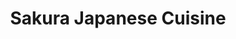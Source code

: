 ---
layout: place
title: "Sakura Japanese Cuisine"
permalink: /wisconsin/chippewa-falls/sakura-japanese-cuisine.html
stateAbbr: WI
stateName: Wisconsin
cityName: Chippewa Falls
place_id: ChIJQY6A9A2m-IcR2VF3jTlQQ84
photos:
  - name: >-
      places/ChIJQY6A9A2m-IcR2VF3jTlQQ84/photos/AeeoHcI0q_nM3K7ZCFeUhV-PMC2ds6xxuxR4aKl-3grsORKVwF2HWPB9SED_96O7pj8iIelvzAzfVreBPkQ0UL78gF1I30Lip2-S9dlAibKzxeaCEIuCO5ECqz4NlOK41HIRtIBc_8PTwhzjcSJPBXb9i5vS4I5I_DWahvocrh2PFikAnuC56z9TYXjqG5i6en38JxOBRX39BBUdNwSt_riYaH_9SrA2Uee0BvIFgAHBS3M5D-iZTUmJmtrKN9sxTRKNh8NR-7KjKt6xREa_UwCgGOtDTkusxGU2QPpmRRqzfLfy4Q-e7uIapDHvQlliAuyJNigJiemyt0XWdpKZhZWjiLomW5D4fHbEunEgPYMGVmM-gsiYwAGIWoaS6swHh2d0kCGC-sodYei_V_Z889zf0GxPItEF9YDNYWUta9xcKwUu-Q
    widthPx: 4000
    heightPx: 1848
    authorAttributions:
      - displayName: Ronnie Stafford
        uri: https://maps.google.com/maps/contrib/100322715868174622677
        photoUri: >-
          https://lh3.googleusercontent.com/a-/ALV-UjVyQtCkIeZsSYVnqpRAL796mkPerwUWdzHfMrXFKrgsIOaMgDNlCw=s100-p-k-no-mo
    flagContentUri: >-
      https://www.google.com/local/imagery/report/?cb_client=maps_api_places.places_api&image_key=!1e10!2sCIHM0ogKEICAgICprI6CIQ&hl=en-US
    googleMapsUri: >-
      https://www.google.com/maps/place//data=!3m4!1e2!3m2!1sCIHM0ogKEICAgICprI6CIQ!2e10!4m2!3m1!1s0x87f8a60df4808e41:0xce4350398d7751d9
  - name: >-
      places/ChIJQY6A9A2m-IcR2VF3jTlQQ84/photos/AeeoHcIhQv6zyzAblIMLiHWWpm4CLOnDKMCH_w4je4BJHK9R6KpYXsZ-YThAnhO_DhHDUf8vAdPRooAKXuxKylWEpkDt4Q-FtXvetp6-GxyQHqJwI5qFudSDsxPXFl4vsYm63u_gggx4XbEkCJQrYstJGOsC1pXA7LxnPVZ7i3RZ8Zfp1OWQPzcQ7uI9xuisrauucoxvz1CEKr1ki_O2e4PsgW3xJ5LXN_McbJ6ajxlGvmtuz8nkK-t1u0Qnb8peF80oBKLQFml_FC4Pb19mAtSQ6BGLovlmrApch-VqWcsTGokbFw
    widthPx: 1656
    heightPx: 1764
    authorAttributions:
      - displayName: Sakura Japanese Cuisine
        uri: https://maps.google.com/maps/contrib/101072727301222255260
        photoUri: >-
          https://lh3.googleusercontent.com/a/ACg8ocJ1un2TcBYKnCldrjgBCvs8vlhEl7dIJRZedU4_EOXjrPOF4g=s100-p-k-no-mo
    flagContentUri: >-
      https://www.google.com/local/imagery/report/?cb_client=maps_api_places.places_api&image_key=!1e10!2sAF1QipO0_M7EsYpGPRDjYmldU5xEFvIdqHdD-C9Qi8kT&hl=en-US
    googleMapsUri: >-
      https://www.google.com/maps/place//data=!3m4!1e2!3m2!1sAF1QipO0_M7EsYpGPRDjYmldU5xEFvIdqHdD-C9Qi8kT!2e10!4m2!3m1!1s0x87f8a60df4808e41:0xce4350398d7751d9
  - name: >-
      places/ChIJQY6A9A2m-IcR2VF3jTlQQ84/photos/AeeoHcLh2YMqVKwtoBTFiF-SuSlOLC-LKkafBZFNt4jPQeW2MFeUFb346oMF538dFjbwP6_DX2wbdy0mKGJpS1v3NX3lOG05msIWkRAcy7Jw04NJe8vtMYpc1JQT4Zz3LXd0PNkfPGy3QhlULRlbHmq_9oLACidLAo-JISyXQCzj94SLe4XHMezlkuKyZa7b6ZiaQKe_6qHJHP_XZ8u0jqz_u0FH5wvGjH7hAEiTpGLYnBlaMhEvJC1IS-POdLDpTftZO5xQPMst-KCgkXkfdmAIk8rZv9tSLum4McZ0SdmfN3CL63WHCRXvlg2DJmRfcHDRiK-JgEFlqUGeoa8x1NTEHGmXO2-lHkWUEfBKMOR1rBd38YT2H24Wf0GTeyczw9opDnmBWnPr7zrXEW0aHlepDKO5P0B-N06AMSOuHLusd7XPYA
    widthPx: 4000
    heightPx: 3000
    authorAttributions:
      - displayName: Kendall
        uri: https://maps.google.com/maps/contrib/117129806235469968051
        photoUri: >-
          https://lh3.googleusercontent.com/a-/ALV-UjU1srkV1I2usseoMPMi4Dq6Km3u-66sgNbDkj5pQV0P0Vlzdf1PfQ=s100-p-k-no-mo
    flagContentUri: >-
      https://www.google.com/local/imagery/report/?cb_client=maps_api_places.places_api&image_key=!1e10!2sCIHM0ogKEICAgIDLq7yJHA&hl=en-US
    googleMapsUri: >-
      https://www.google.com/maps/place//data=!3m4!1e2!3m2!1sCIHM0ogKEICAgIDLq7yJHA!2e10!4m2!3m1!1s0x87f8a60df4808e41:0xce4350398d7751d9
  - name: >-
      places/ChIJQY6A9A2m-IcR2VF3jTlQQ84/photos/AeeoHcLcJb4hajauROjAOD2s6DVDuf8AeS5Lr_Uo3FUeArB1tgDK9HadJXU9QPOoURJU4UvSc_d2U7jLA0iT-8YaswoAF75wFrbOiL62a_kTaZ6ZLte5WknRn4Zmtmc6mv2-6hd2c5BCSBMiAbiGdqrR7B_Eu9MRw5DKUFBqxqZKbIayYMcBZArsYNjLlAYV2gDExHxD3I9A2D3GMHrhLWUu1AUHEPZY3l7-Nggd_RpWFxdmJXrYYq0FkBC7WilLOgw8I6o3zz_r4uGS1LXQhPfnC-17Fj5AJ9C361Bzza-XK_k8UVWcvaYGnXIpefDyw5KdXLpjyloqKabw9KfBM0fYfazLOV_QtTWylGz2Y7TJfM_L6YBv85zQ10GLrNyWmVyQeiYSDdctTUZ_arVQdZkJyIrchZ7rJe4-XeOQZa4
    widthPx: 3024
    heightPx: 4032
    authorAttributions:
      - displayName: JDL
        uri: https://maps.google.com/maps/contrib/112647596329553299994
        photoUri: >-
          https://lh3.googleusercontent.com/a-/ALV-UjX97YpI_w6OBM-5Uo_YVUzzz3cqhbEHzNECXqcOy4NprcIrnJ9VSQ=s100-p-k-no-mo
    flagContentUri: >-
      https://www.google.com/local/imagery/report/?cb_client=maps_api_places.places_api&image_key=!1e10!2sCIHM0ogKEICAgICz07pO&hl=en-US
    googleMapsUri: >-
      https://www.google.com/maps/place//data=!3m4!1e2!3m2!1sCIHM0ogKEICAgICz07pO!2e10!4m2!3m1!1s0x87f8a60df4808e41:0xce4350398d7751d9
  - name: >-
      places/ChIJQY6A9A2m-IcR2VF3jTlQQ84/photos/AeeoHcKcE4NSy6TEiROLXWx_Uk92y1mef5K6IRlNkLLiK_JnnOc9rg4ljlnXUIy-wgQARssg4wPe3Kqffy78XAmA_53KyRm7PQ7-zA5gjS_q3XqkYrxOdfzNPFqCAXdl-n_ero2rSucKfZ1qByyXhILwAn-8t8F47MLRQ1MoOj6cUKNDmTsX3Zrysvi_ncjfsOq3mYYGLNU5yubx7bccW4sqBTGoagxf8OzmXhi5boLmnGgu7H__GH1noOs3b7rVLWP1hCj5Dgk0Bx_C_yGPFthum5K5EM1CM3qXscxXZOiuh-IOe4-nOgPbDwsu9-sdK9Y20jxqYuW4bPz4KMNg9-PgsqkJPvm0HqyZCQLmWfDNZBmHlEH153nMhiQYvrsV98Vb993s_FpCkw5fbwkRiox9G9vzlXNVw_fpMsh9SG1KU0YHaw
    widthPx: 4000
    heightPx: 3000
    authorAttributions:
      - displayName: LeejMuamDaiSiab HMONGTUSHLUB
        uri: https://maps.google.com/maps/contrib/117656710758546104067
        photoUri: >-
          https://lh3.googleusercontent.com/a-/ALV-UjVQ981dHwh6nfx9j_i6sx3ziS4G6ksuFdFAW_VbrICYC8Uxfm9Y=s100-p-k-no-mo
    flagContentUri: >-
      https://www.google.com/local/imagery/report/?cb_client=maps_api_places.places_api&image_key=!1e10!2sCIHM0ogKEICAgIDpqbvGGw&hl=en-US
    googleMapsUri: >-
      https://www.google.com/maps/place//data=!3m4!1e2!3m2!1sCIHM0ogKEICAgIDpqbvGGw!2e10!4m2!3m1!1s0x87f8a60df4808e41:0xce4350398d7751d9
  - name: >-
      places/ChIJQY6A9A2m-IcR2VF3jTlQQ84/photos/AeeoHcKBmha0mnlr_yjCW_mBMXQ8EnVLhbo8ifSXLaU3PU3csHZ5Wmyd31UsfjDsTwOjqQUs77MOKjdy_hreIhszXXg0iB4U8y_3fZvXVB9KD1NJ-rWSA1bKsP__EgV2GnlqQN1C8wxzO2U9mQs5vFpEN-6zTMkntnHFjwIBoJIscGFYbXVjO2hXhvvZ8QDtKfZ7yPWzszNrt8lWznf2iwXkZPZHT6ulwyMikXKyMflwJjY-Q8zrQeUx_cAsq1HUkEu3Yw9O94UViTf-6uAN7wiYZfCDYqICi_yewhdzGRoiNUZ1GzQpArRb3aIiOAV5QF4ljv873SkDXEms8hxcQDxotl1sXfi39Ey-aZnMaVaVlhWmrqeMngcg6pHRB51WcIpvRlVOs9CmTmRUaaNXu1PRN56_llZlavVjljddcheri4k1U1P_
    widthPx: 3024
    heightPx: 4032
    authorAttributions:
      - displayName: Kevin Stone
        uri: https://maps.google.com/maps/contrib/106987703535060957923
        photoUri: >-
          https://lh3.googleusercontent.com/a-/ALV-UjUS2d3G6EBXB6QZOZHH5kzBUKv6mz1-VdnFN0jipIPSiOACrFfisQ=s100-p-k-no-mo
    flagContentUri: >-
      https://www.google.com/local/imagery/report/?cb_client=maps_api_places.places_api&image_key=!1e10!2sCIHM0ogKEICAgIDx-b-UpAE&hl=en-US
    googleMapsUri: >-
      https://www.google.com/maps/place//data=!3m4!1e2!3m2!1sCIHM0ogKEICAgIDx-b-UpAE!2e10!4m2!3m1!1s0x87f8a60df4808e41:0xce4350398d7751d9
  - name: >-
      places/ChIJQY6A9A2m-IcR2VF3jTlQQ84/photos/AeeoHcKlj7GcBI5FtkYWKHmc1RiTOY1pUDZXDRVAiLY74-yIVUrwShw3Yqjz8FGhSV1wdteuXam7CXnJ7C1glEXcGT63SXrThA_Ed9lrkMYY9YgbY9QIZ8AytvguQeZ_EMSsZAulfdc-AHQF7vvux3TYA7ZQoyjHpTlZYfpfAKR9I-kyS8Drin7oAaayAi9DCIbSsz82RVeFKUVXbrtsDeSZ6FndfY9mBPhWArQ5Ni7YOQ4mSQsuuil_qpGBN5Vi4YxOwAZtA9F2ChtqsBSeMtFYWht4gRMKzN_S-sNdqBwDU5IJA_uvvnsDzHhINMRsWET6tpxj_8QNBYAkQKzgzrjWfinzWwNZABGO65WL-drd5tkvDF_S7Z46J1lfGLcKM20AC1c2R3absFYtErFK5Ko_VO79byfdUYUroI1PgNYhJnm_jQ
    widthPx: 1848
    heightPx: 4000
    authorAttributions:
      - displayName: Ronnie Stafford
        uri: https://maps.google.com/maps/contrib/100322715868174622677
        photoUri: >-
          https://lh3.googleusercontent.com/a-/ALV-UjVyQtCkIeZsSYVnqpRAL796mkPerwUWdzHfMrXFKrgsIOaMgDNlCw=s100-p-k-no-mo
    flagContentUri: >-
      https://www.google.com/local/imagery/report/?cb_client=maps_api_places.places_api&image_key=!1e10!2sCIHM0ogKEICAgICprLaBOg&hl=en-US
    googleMapsUri: >-
      https://www.google.com/maps/place//data=!3m4!1e2!3m2!1sCIHM0ogKEICAgICprLaBOg!2e10!4m2!3m1!1s0x87f8a60df4808e41:0xce4350398d7751d9
  - name: >-
      places/ChIJQY6A9A2m-IcR2VF3jTlQQ84/photos/AeeoHcJPl8GsPXPDENk08OPHetXiCITX9GxEw7yy76-LQlaDjTahKeiO30znHEYEXvwdIQgy_JoJFzlSkCc-ZEUqJ12wcNM_y1xjQDHQKocHrneB-RdM6P4hAcii-5UcV9J4YASu8xdIUvDZZwEYsPaDRv_-UbdmwMd4x6jxPEe1MeLrPieXq9CcfiuKB2A35nPBWpJi3-tiZs9_XTJTBKqrgskXB3B5RuVtiqMV2Q8QtAcO_3JW1V3G6HC8iZSi2LlfLlzmdtZ8kwZL7fVb42E7NAmGX8Wsz7iYfSHkzHNJcuXtybnHs6dtDcGH0NrNZFZHqGMrZTEXTIra2DyUnVzMHW4BKN-GWZoOEZkC8N9UNybCHzHldWuzb_ZeTmGt9QQ0l_88aLL7b0ISbBSFHtgPy7ac8XCyfIQTgAPzP2suU0egD7g
    widthPx: 3024
    heightPx: 4032
    authorAttributions:
      - displayName: JDL
        uri: https://maps.google.com/maps/contrib/112647596329553299994
        photoUri: >-
          https://lh3.googleusercontent.com/a-/ALV-UjX97YpI_w6OBM-5Uo_YVUzzz3cqhbEHzNECXqcOy4NprcIrnJ9VSQ=s100-p-k-no-mo
    flagContentUri: >-
      https://www.google.com/local/imagery/report/?cb_client=maps_api_places.places_api&image_key=!1e10!2sCIHM0ogKEICAgICz07qO_wE&hl=en-US
    googleMapsUri: >-
      https://www.google.com/maps/place//data=!3m4!1e2!3m2!1sCIHM0ogKEICAgICz07qO_wE!2e10!4m2!3m1!1s0x87f8a60df4808e41:0xce4350398d7751d9
  - name: >-
      places/ChIJQY6A9A2m-IcR2VF3jTlQQ84/photos/AeeoHcICBudJb5kY67F2YR6yB8uynpJmM0mb0a8LInN7OcCsts5-wbtY5Jzykgn3jerWl0ZEkGXgz7TD_QxO1Bg7NbUncLNKUAHLsqQEFi9ppwBj415lwebs54bGFEbNnGFO-GW46JahQBxs9xoZwX179V4BVIuJ7xkKvZn5yPcg-6dWvTVDlmtrkwXXPv2NXMxppv4ChFg7mFjhXOmRqN5ycu6dUYHbQpoiPVaxeTBk-Zy9ugtaBNiBspPEYqccfGgGADkeQmQkD0gEHRGi5KDbHkrMbbynUUHjXSdF9gliUkrvg_8uVA5W60cm6DibdbpwefrAXdfJMcvMD6t1Ud9lOY5tkRdqndYJQSIV0Y647fo_w1BHK4M2kP3p3hYZLQWsM9uzWahAj3g3jFkPnxmcTsxx6OeCNWHNpsrpVaF2AqI
    widthPx: 3024
    heightPx: 4032
    authorAttributions:
      - displayName: Aditya Karandikar
        uri: https://maps.google.com/maps/contrib/111454239618418110434
        photoUri: >-
          https://lh3.googleusercontent.com/a-/ALV-UjUwby3CM38DeVHqXkpZLbjIWdmkM-zGh-iJpzzI_0Ts12EaCzIUWA=s100-p-k-no-mo
    flagContentUri: >-
      https://www.google.com/local/imagery/report/?cb_client=maps_api_places.places_api&image_key=!1e10!2sCIHM0ogKEICAgIChv_DlMQ&hl=en-US
    googleMapsUri: >-
      https://www.google.com/maps/place//data=!3m4!1e2!3m2!1sCIHM0ogKEICAgIChv_DlMQ!2e10!4m2!3m1!1s0x87f8a60df4808e41:0xce4350398d7751d9
  - name: >-
      places/ChIJQY6A9A2m-IcR2VF3jTlQQ84/photos/AeeoHcIpTM0Tna16XreNoxbxG01aL5P23f2VFbaZ7QMWODBt4ER01sJ8njPBKiDN_pG4HN5SX2rM9QuUi7NRdWylDO-djHwesY-bwP_9mG2pdBvkxolqJbXjbkDiBCi7QSwS2YYmuSDoFOf9IDKor6oJ8QBexvvRSoLaCRJiCFgNfR6dQzJwHNskUVxw1iWhHJ3AgFOpfzxVW0tZzGKFgsmnDNnlAKSyA7ON_9ldMAp1w9BlOqBJ3EHxQXuRNqKBm2z60KEIFhOKIcq4-D3N6ZexPYZwPitLG_dx7pbvmqC-T-8yTrfFhcsdE-neMxQNBFMyhwkboJd1fiLNqKtHB0ewUzxhxqz0hyQpIT6-SOgkbw0z0UMJwrq8AQ9YpL7jPLT5_F5PkvwCtgDP8HcOF7-VEiH12RcgyY0mEKv7rLDIm8F676Uf
    widthPx: 4000
    heightPx: 2252
    authorAttributions:
      - displayName: Devonte Wallace
        uri: https://maps.google.com/maps/contrib/107113693199886370051
        photoUri: >-
          https://lh3.googleusercontent.com/a-/ALV-UjWeIjBn5z4aPZYmYfA3jA0PuDdn--Toug2CANJfCxhb2Jt40nWw=s100-p-k-no-mo
    flagContentUri: >-
      https://www.google.com/local/imagery/report/?cb_client=maps_api_places.places_api&image_key=!1e10!2sCIHM0ogKEICAgICBjMvX8wE&hl=en-US
    googleMapsUri: >-
      https://www.google.com/maps/place//data=!3m4!1e2!3m2!1sCIHM0ogKEICAgICBjMvX8wE!2e10!4m2!3m1!1s0x87f8a60df4808e41:0xce4350398d7751d9
address: 360 Chippewa Mall Dr, Chippewa Falls, WI 54729, USA
street: 360 Chippewa Mall Dr
city: Chippewa Falls
state: WI
zip: '54729'
country: USA
neighborhood: null
latitude: '44.926079'
longitude: '-91.381860'
accessibility_options:
  wheelchairAccessibleParking: true
  wheelchairAccessibleEntrance: true
  wheelchairAccessibleRestroom: true
  wheelchairAccessibleSeating: true
business_status: OPERATIONAL
name: Sakura Japanese Cuisine
google_maps_links:
  directionsUri: >-
    https://www.google.com/maps/dir//''/data=!4m7!4m6!1m1!4e2!1m2!1m1!1s0x87f8a60df4808e41:0xce4350398d7751d9!3e0
  placeUri: https://maps.google.com/?cid=14862811403369533913
  writeAReviewUri: >-
    https://www.google.com/maps/place//data=!4m3!3m2!1s0x87f8a60df4808e41:0xce4350398d7751d9!12e1
  reviewsUri: >-
    https://www.google.com/maps/place//data=!4m4!3m3!1s0x87f8a60df4808e41:0xce4350398d7751d9!9m1!1b1
  photosUri: >-
    https://www.google.com/maps/place//data=!4m3!3m2!1s0x87f8a60df4808e41:0xce4350398d7751d9!10e5
primary_type: Japanese Restaurant
opening_hours:
  regular: null
  current: null
secondary_opening_hours:
  regular:
    weekdayDescriptions: null
    type: null
  current:
    weekdayDescriptions: null
    type: null
phone: null
price_level: null
price_range: null
rating: null
rating_count: 0
website: null
description: null
reviews: null
parking_options: null
payment_options: null
allow_dogs: null
curbside_pickup: null
delivery: null
dine_in: null
good_for_children: null
good_for_groups: null
good_for_sports: null
live_music: null
menu_for_children: null
outdoor_seating: null
reservable: null
restroom: null
serves_beer: null
serves_breakfast: null
serves_brunch: null
serves_cocktails: null
serves_coffee: null
serves_dinner: null
serves_dessert: null
serves_lunch: null
serves_vegetarian_food: null
serves_wine: null
takeout: null

---